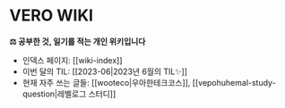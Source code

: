 # VERO WIKI

**⚖️ 공부한 것, 일기를 적는 개인 위키입니다**

* 인덱스 페이지: [[wiki-index]]
* 이번 달의 TIL: [[2023-06|2023년 6월의 TIL✨]]
* 현재 자주 쓰는 글들: [[wooteco|우아한테크코스]], [[vepohuhemal-study-question|레벨로그 스터디]]
